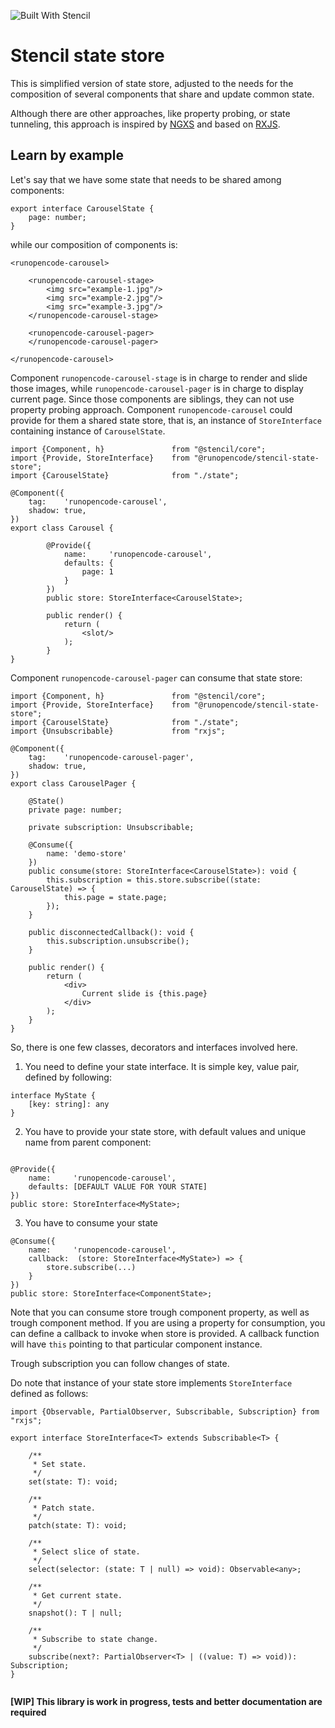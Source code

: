 ![Built With Stencil](https://img.shields.io/badge/-Built%20With%20Stencil-16161d.svg?logo=data%3Aimage%2Fsvg%2Bxml%3Bbase64%2CPD94bWwgdmVyc2lvbj0iMS4wIiBlbmNvZGluZz0idXRmLTgiPz4KPCEtLSBHZW5lcmF0b3I6IEFkb2JlIElsbHVzdHJhdG9yIDE5LjIuMSwgU1ZHIEV4cG9ydCBQbHVnLUluIC4gU1ZHIFZlcnNpb246IDYuMDAgQnVpbGQgMCkgIC0tPgo8c3ZnIHZlcnNpb249IjEuMSIgaWQ9IkxheWVyXzEiIHhtbG5zPSJodHRwOi8vd3d3LnczLm9yZy8yMDAwL3N2ZyIgeG1sbnM6eGxpbms9Imh0dHA6Ly93d3cudzMub3JnLzE5OTkveGxpbmsiIHg9IjBweCIgeT0iMHB4IgoJIHZpZXdCb3g9IjAgMCA1MTIgNTEyIiBzdHlsZT0iZW5hYmxlLWJhY2tncm91bmQ6bmV3IDAgMCA1MTIgNTEyOyIgeG1sOnNwYWNlPSJwcmVzZXJ2ZSI%2BCjxzdHlsZSB0eXBlPSJ0ZXh0L2NzcyI%2BCgkuc3Qwe2ZpbGw6I0ZGRkZGRjt9Cjwvc3R5bGU%2BCjxwYXRoIGNsYXNzPSJzdDAiIGQ9Ik00MjQuNywzNzMuOWMwLDM3LjYtNTUuMSw2OC42LTkyLjcsNjguNkgxODAuNGMtMzcuOSwwLTkyLjctMzAuNy05Mi43LTY4LjZ2LTMuNmgzMzYuOVYzNzMuOXoiLz4KPHBhdGggY2xhc3M9InN0MCIgZD0iTTQyNC43LDI5Mi4xSDE4MC40Yy0zNy42LDAtOTIuNy0zMS05Mi43LTY4LjZ2LTMuNkgzMzJjMzcuNiwwLDkyLjcsMzEsOTIuNyw2OC42VjI5Mi4xeiIvPgo8cGF0aCBjbGFzcz0ic3QwIiBkPSJNNDI0LjcsMTQxLjdIODcuN3YtMy42YzAtMzcuNiw1NC44LTY4LjYsOTIuNy02OC42SDMzMmMzNy45LDAsOTIuNywzMC43LDkyLjcsNjguNlYxNDEuN3oiLz4KPC9zdmc%2BCg%3D%3D&colorA=16161d&style=flat-square)

# Stencil state store

This is simplified version of state store, adjusted to the needs for the composition of several components
that share and update common state.

Although there are other approaches, like property probing, or state tunneling, this approach is inspired
by [NGXS](https://ngxs.gitbook.io) and based on [RXJS](https://rxjs-dev.firebaseapp.com/).

## Learn by example

Let's say that we have some state that needs to be shared among components:

````
export interface CarouselState {
    page: number;
} 
````

while our composition of components is:

````
<runopencode-carousel>
    
    <runopencode-carousel-stage>
        <img src="example-1.jpg"/>
        <img src="example-2.jpg"/>
        <img src="example-3.jpg"/>
    </runopencode-carousel-stage>
    
    <runopencode-carousel-pager>
    </runopencode-carousel-pager>
    
</runopencode-carousel>
````

Component `runopencode-carousel-stage` is in charge to render and slide those images, 
while `runopencode-carousel-pager` is in charge to display current page. Since those components
are siblings, they can not use property probing approach. Component `runopencode-carousel` could 
provide for them a shared state store, that is, an instance of `StoreInterface` containing 
instance of `CarouselState`.

````
import {Component, h}               from "@stencil/core";
import {Provide, StoreInterface}    from "@runopencode/stencil-state-store";
import {CarouselState}              from "./state";

@Component({
    tag:    'runopencode-carousel',
    shadow: true,
})
export class Carousel {
    
        @Provide({
            name:     'runopencode-carousel',
            defaults: {
                page: 1
            }
        })
        public store: StoreInterface<CarouselState>;
        
        public render() {
            return (
                <slot/>
            );
        }
}
````

Component `runopencode-carousel-pager` can consume that state store:

````
import {Component, h}               from "@stencil/core";
import {Provide, StoreInterface}    from "@runopencode/stencil-state-store";
import {CarouselState}              from "./state";
import {Unsubscribable}             from "rxjs";

@Component({
    tag:    'runopencode-carousel-pager',
    shadow: true,
})
export class CarouselPager {
    
    @State()
    private page: number;
        
    private subscription: Unsubscribable;
    
    @Consume({
        name: 'demo-store'
    })
    public consume(store: StoreInterface<CarouselState>): void {
        this.subscription = this.store.subscribe((state: CarouselState) => {
            this.page = state.page;
        });
    }
    
    public disconnectedCallback(): void {
        this.subscription.unsubscribe();
    }
    
    public render() {
        return (
            <div>
                Current slide is {this.page}
            </div>
        );
    }
}
````

So, there is one few classes, decorators and interfaces involved here.

1. You need to define your state interface. It is simple key, value pair, defined by following:

````
interface MyState {
    [key: string]: any
}
````

2. You have to provide your state store, with default values and unique name from parent component:

````

@Provide({
    name:     'runopencode-carousel',
    defaults: [DEFAULT VALUE FOR YOUR STATE]
})
public store: StoreInterface<MyState>;

````
3. You have to consume your state

````
@Consume({
    name:     'runopencode-carousel',
    callback:  (store: StoreInterface<MyState>) => {
        store.subscribe(...)
    }
})
public store: StoreInterface<ComponentState>;
````

Note that you can consume store trough component property, as well as trough component method. 
If you are using a property for consumption, you can define a callback to invoke when store 
is provided. A callback function will have `this` pointing to that particular component instance.

Trough subscription you can follow changes of state.

Do note that instance of your state store implements `StoreInterface` defined as follows:

````
import {Observable, PartialObserver, Subscribable, Subscription} from "rxjs";

export interface StoreInterface<T> extends Subscribable<T> {

    /**
     * Set state.
     */
    set(state: T): void;

    /**
     * Patch state.
     */
    patch(state: T): void;

    /**
     * Select slice of state.
     */
    select(selector: (state: T | null) => void): Observable<any>;

    /**
     * Get current state.
     */
    snapshot(): T | null;

    /**
     * Subscribe to state change.
     */
    subscribe(next?: PartialObserver<T> | ((value: T) => void)): Subscription;
}
    
```` 

**[WIP] This library is work in progress, tests and better documentation are required**